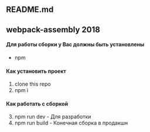 README.md
------------------------------------
## webpack-assembly 2018

#### Для работы сборки у Вас должны быть установлены
* npm

#### Как установить проект
1. clone this repo
2. npm i
#### Как работать с сборкой
3. npm run dev - Для разработки
4. npm run build - Конечная сборка в продакшн